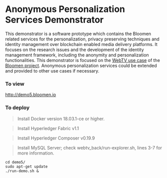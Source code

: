 # Anonymous Personalization Services Demonstrator

This demonstrator is a software prototype which contains the Bloomen related services for the personalization, privacy preserving techniques and identity management over blockchain enabled media delivery platforms. It focuses on the research issues and the development of the identity management framework, including the anonymity and personalization functionalities. This demonstrator is focused on the [WebTV use case](http://bloomen.io/webtv/) of the [Bloomen project](http://bloomen.io/). Anonymous personalization services could be extended and provided to other use cases if necessary.

### To view
http://demo5.bloomen.io

### To deploy 
> Install Docker version 18.03.1-ce or higher.

> Install Hyperledger Fabric v1.1

> Install Hyperledger Composer v0.19.9

> Install MySQL Server; check webtv_back/run-explorer.sh, lines 3-7 for more information.

```
cd demo5/
sudo apt-get update
./run-demo.sh &
```
